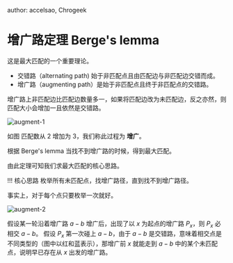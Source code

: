 author: accelsao, Chrogeek

# 增广路定理 Berge's lemma

这是最大匹配的一个重要理论。

- 交错路（alternating path) 始于非匹配点且由匹配边与非匹配边交错而成。
- 增广路（augmenting path）是始于非匹配点且终于非匹配点的交错路。

增广路上非匹配边比匹配边数量多一，如果将匹配边改为未匹配边，反之亦然，则匹配大小会增加一且依然是交错路。

![augment-1](./images/augment-1.png)

如图 匹配数从 2 增加为 3，我们称此过程为 **增广**。

根据 Berge's lemma 当找不到增广路的时候，得到最大匹配。

由此定理可知我们求最大匹配的核心思路。

!!! 核心思路
    枚举所有未匹配点，找增广路径，直到找不到增广路径。

事实上，对于每个点只要枚举一次就好。

![augment-2](./images/augment-2.png)

假设某一轮沿着增广路 $a - b$ 增广后，出现了以 $x$ 为起点的增广路 $P_x$，则 $P_x$ 必相交 $a - b$。
假设 $P_x$ 第一次碰上 $a - b$，由于 $a - b$ 是交错路，意味着相交点是不同类型的（图中以红和蓝表示），那增广前 $x$ 就能走到 $a - b$ 中的某个未匹配点，说明早已存在从 $x$ 出发的增广路。
